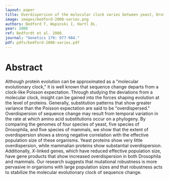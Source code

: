 ```yaml
---
layout: paper
title: Overdispersion of the molecular clock varies between yeast, Drosophila and mammals
image: images/bedford-2008-varies.png
authors: Bedford T, Wapinski I, Hartl DL.
year: 2008
ref: Bedfordt et al. 2008.
journal: "Genetics 179: 977-984."
pdf: pdfs/bedford-2008-varies.pdf
---
```


# Abstract

Although protein evolution can be approximated as a "molecular evolutionary clock," it is well known that sequence change departs from a clock-like Poisson expectation. Through studying the deviations from a molecular clock, insight can be gained into the forces shaping evolution at the level of proteins. Generally, substitution patterns that show greater variance than the Poisson expectation are said to be "overdispersed." Overdispersion of sequence change may result from temporal variation in the rate at which amino acid substitutions occur on a phylogeny. By comparing the genomes of four species of yeast, five species of Drosophila, and five species of mammals, we show that the extent of overdispersion shows a strong negative correlation with the effective population size of these organisms. Yeast proteins show very little overdispersion, while mammalian proteins show substantial overdispersion. Additionally, *X*-linked genes, which have reduced effective population size, have gene products that show increased overdispersion in both Drosophila and mammals. Our research suggests that mutational robustness is more pervasive in organisms with large population sizes and that robustness acts to stabilize the molecular evolutionary clock of sequence change. 
